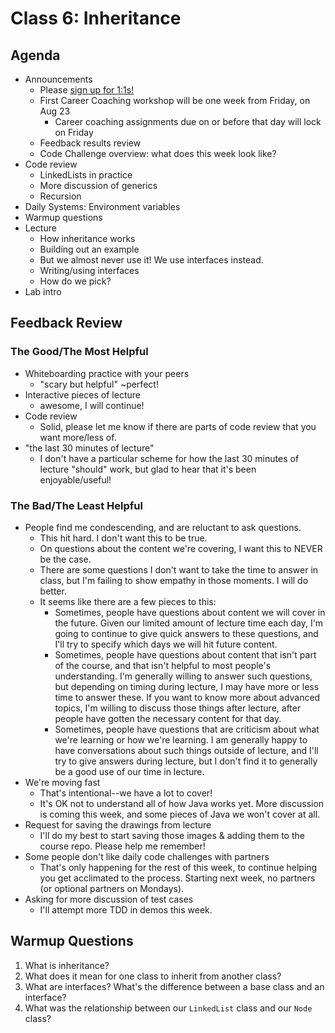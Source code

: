# Class 6: Inheritance

## Agenda
- Announcements
  - Please [sign up for 1:1s!](https://docs.google.com/spreadsheets/d/10D4FKiSP_rXmCXyiECEz9GzyaortWa5dpM8uRZLzmck/edit#gid=0)
  - First Career Coaching workshop will be one week from Friday, on Aug 23
    - Career coaching assignments due on or before that day will lock on Friday
  - Feedback results review
  - Code Challenge overview: what does this week look like?
- Code review
  - LinkedLists in practice
  - More discussion of generics
  - Recursion
- Daily Systems: Environment variables
- Warmup questions
- Lecture
  - How inheritance works
  - Building out an example
  - But we almost never use it! We use interfaces instead.
  - Writing/using interfaces
  - How do we pick?
- Lab intro


## Feedback Review

### The Good/The Most Helpful
- Whiteboarding practice with your peers
  - "scary but helpful" ~perfect!
- Interactive pieces of lecture
  - awesome, I will continue!
- Code review
  - Solid, please let me know if there are parts of code review that you want more/less of.
- "the last 30 minutes of lecture"
  - I don't have a particular scheme for how the last 30 minutes of lecture "should" work, but glad to hear that it's been enjoyable/useful!

### The Bad/The Least Helpful
- People find me condescending, and are reluctant to ask questions.
  - This hit hard. I don't want this to be true.
  - On questions about the content we're covering, I want this to NEVER be the case.
  - There are some questions I don't want to take the time to answer in class, but I'm failing to show empathy in those moments. I will do better.
  - It seems like there are a few pieces to this:
    - Sometimes, people have questions about content we will cover in the future. Given our limited amount of lecture time each day, I'm going to continue to give quick answers to these questions, and I'll try to specify which days we will hit future content.
    - Sometimes, people have questions about content that isn't part of the course, and that isn't helpful to most people's understanding. I'm generally willing to answer such questions, but depending on timing during lecture, I may have more or less time to answer these. If you want to know more about advanced topics, I'm willing to discuss those things after lecture, after people have gotten the necessary content for that day.
    - Sometimes, people have questions that are criticism about what we're learning or how we're learning. I am generally happy to have conversations about such things outside of lecture, and I'll try to give answers during lecture, but I don't find it to generally be a good use of our time in lecture.
- We're moving fast
  - That's intentional--we have a lot to cover!
  - It's OK not to understand all of how Java works yet. More discussion is coming this week, and some pieces of Java we won't cover at all.
- Request for saving the drawings from lecture
  - I'll do my best to start saving those images & adding them to the course repo. Please help me remember!
- Some people don't like daily code challenges with partners
  - That's only happening for the rest of this week, to continue helping you get acclimated to the process. Starting next week, no partners (or optional partners on Mondays).
- Asking for more discussion of test cases
  - I'll attempt more TDD in demos this week.


## Warmup Questions

1. What is inheritance?
2. What does it mean for one class to inherit from another class?
3. What are interfaces? What's the difference between a base class and an interface?
4. What was the relationship between our `LinkedList` class and our `Node` class?
